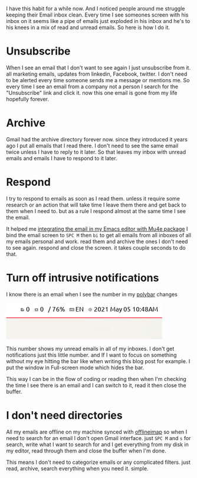 
I have this habit for a while now. And I noticed people around me struggle keeping their Email inbox clean. Every time I see someones screen with his inbox on it seems like a pipe of emails just exploded in his inbox and he's to his knees in a mix of read and unread emails. So here is how I do it.

# Unsubscribe

When I see an email that I don't want to see again I just unsubscribe from it. all marketing emails, updates from linkedin, Facebook, twitter. I don't need to be alerted every time someone sends me a message or mentions me. So every time I see an email from a company not a person I search for the "Unsubscribe" link and click it. now this one email is gone from my life hopefully forever.

# Archive

Gmail had the archive directory forever now. since they introduced it years ago I put all emails that I read there. I don't need to see the same email twice unless I have to reply to it later. So that leaves my inbox with unread emails and emails I have to respond to it later.

# Respond

I try to respond to emails as soon as I read them. unless it require some research or an action that will take time I leave them there and get back to them when I need to. but as a rule I respond almost at the same time I see the email.

It helped me [integrating the email in my Emacs editor with Mu4e package](/using-emacs-for-as-email-client) I bind the email screen to `SPC M` then `bi` to get all emails from all inboxes of all my emails personal and work. read them and archive the ones I don't need to see again. respond and close the screen. it takes couple seconds to do that.

# Turn off intrusive notifications

I know there is an email when I see the number in my [polybar](https://github.com/polybar/polybar) changes

![Screenshot-2021-05-05_10-48-55.png](/images/Screenshot-2021-05-05_10-48-55.png)

This number shows my unread emails in all of my inboxes. I don't get notifications just this little number. and If I want to focus on something without my eye hitting the bar like when writing this blog post for example. I put the window in Full-screen mode which hides the bar.

This way I can be in the flow of coding or reading then when I'm checking the time I see there is an email and I can switch to it, read it then close the buffer.

# I don't need directories

All my emails are offline on my machine synced with [offlineimap](http://www.offlineimap.org/) so when I need to search for an email I don't open Gmail interface. just `SPC M` and `s` for search, write what I want to search for and I get everything from my disk in my editor, read through them and close the buffer when I'm done.

This means I don't need to categorize emails or any complicated filters. just read, archive, search everything when you need it. simple.
